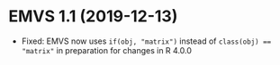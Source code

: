# EMVS 1.1 (2019-12-13)

- Fixed: EMVS now uses `if(obj, "matrix")` instead of `class(obj) == "matrix"` in preparation for changes in R 4.0.0